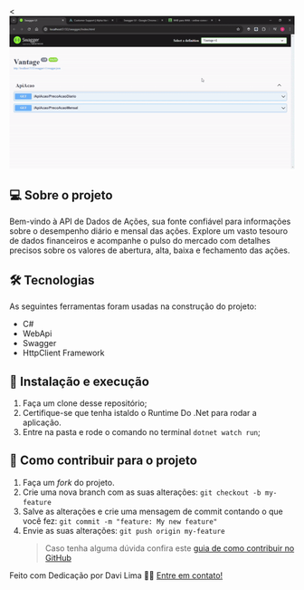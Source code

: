 <![WebApiAcoes](./gif/GifProjeto.gif)




## 💻 Sobre o projeto

Bem-vindo à API de Dados de Ações, sua fonte confiável para informações sobre o desempenho diário e mensal das ações. Explore um vasto tesouro de dados financeiros e acompanhe o pulso do mercado com detalhes precisos sobre os valores de abertura, alta, baixa e fechamento das ações.

## 🛠 Tecnologias

As seguintes ferramentas foram usadas na construção do projeto:

- C#
- WebApi
- Swagger
- HttpClient Framework

## 🚀 Instalação e execução

1. Faça um clone desse repositório;
2. Certifique-se que tenha istaldo o Runtime Do .Net para rodar a aplicação.
3. Entre na pasta e rode o comando no terminal `dotnet watch run`;

## 🤔 Como contribuir para o projeto

1. Faça um *fork* do projeto.
2. Crie uma nova branch com as suas alterações: `git checkout -b my-feature`
3. Salve as alterações e crie uma mensagem de commit contando o que você fez: `git commit -m "feature: My new feature"`
4. Envie as suas alterações: `git push origin my-feature`
   > Caso tenha alguma dúvida confira este [guia de como contribuir no GitHub](https://github.com/firstcontributions/first-contributions)


Feito com Dedicação por Davi Lima 👋🏽 [Entre em contato!](https://www.linkedin.com/in/davi-lima-434605303/)
